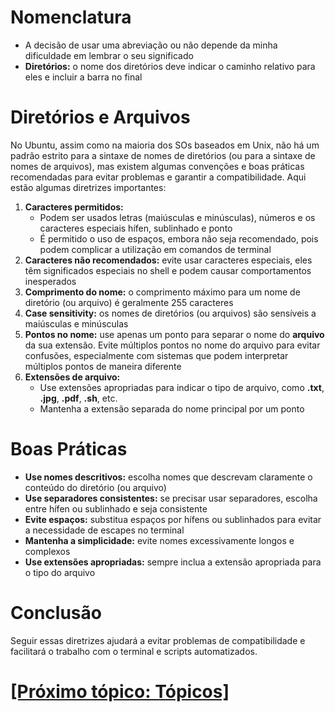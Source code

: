 # Nomenclatura

- A decisão de usar uma abreviação ou não depende da minha dificuldade em lembrar o seu significado
- **Diretórios:** o nome dos diretórios deve indicar o caminho relativo para eles e incluir a barra no final

# Diretórios e Arquivos

No Ubuntu, assim como na maioria dos SOs baseados em Unix, não há um padrão estrito para a sintaxe de nomes de diretórios (ou para a sintaxe de nomes de arquivos), mas existem algumas convenções e boas práticas recomendadas para evitar problemas e garantir a compatibilidade. Aqui estão algumas diretrizes importantes:

1. **Caracteres permitidos:**
    - Podem ser usados letras (maiúsculas e minúsculas), números e os caracteres especiais hífen, sublinhado e ponto
    - É permitido o uso de espaços, embora não seja recomendado, pois podem complicar a utilização em comandos de terminal
2. **Caracteres não recomendados:** evite usar caracteres especiais, eles têm significados especiais no shell e podem causar comportamentos inesperados
3. **Comprimento do nome:** o comprimento máximo para um nome de diretório (ou arquivo) é geralmente 255 caracteres
4. **Case sensitivity:** os nomes de diretórios (ou arquivos) são sensíveis a maiúsculas e minúsculas
5. **Pontos no nome:** use apenas um ponto para separar o nome do **arquivo** da sua extensão. Evite múltiplos pontos no nome do arquivo para evitar confusões, especialmente com sistemas que podem interpretar múltiplos pontos de maneira diferente
6. **Extensões de arquivo:**
    - Use extensões apropriadas para indicar o tipo de arquivo, como **.txt**, **.jpg**, **.pdf**, **.sh**, etc.
    - Mantenha a extensão separada do nome principal por um ponto

# Boas Práticas

- **Use nomes descritivos:** escolha nomes que descrevam claramente o conteúdo do diretório (ou arquivo)
- **Use separadores consistentes:** se precisar usar separadores, escolha entre hífen ou sublinhado e seja consistente
- **Evite espaços:** substitua espaços por hífens ou sublinhados para evitar a necessidade de escapes no terminal
- **Mantenha a simplicidade:** evite nomes excessivamente longos e complexos
- **Use extensões apropriadas:** sempre inclua a extensão apropriada para o tipo do arquivo

# Conclusão

Seguir essas diretrizes ajudará a evitar problemas de compatibilidade e facilitará o trabalho com o terminal e scripts automatizados.

# [[Próximo tópico: Tópicos]](./topicos.md)